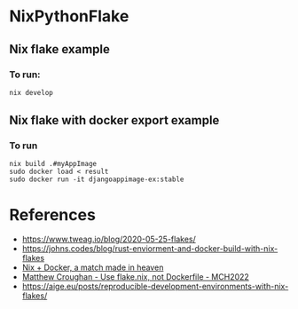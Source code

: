 # NixPythonFlake


## Nix flake example 

### To run:

```bash
nix develop
```


## Nix flake with docker export example

### To run

```
nix build .#myAppImage
sudo docker load < result
sudo docker run -it djangoappimage-ex:stable
```


# References 
- https://www.tweag.io/blog/2020-05-25-flakes/
- https://johns.codes/blog/rust-enviorment-and-docker-build-with-nix-flakes
- [Nix + Docker, a match made in heaven](https://www.youtube.com/watch?v=WP_oAmV6C2U&t=3007s)
- [Matthew Croughan - Use flake.nix, not Dockerfile - MCH2022](https://www.youtube.com/watch?v=0uixRE8xlbY&t=185s)
- https://aige.eu/posts/reproducible-development-environments-with-nix-flakes/
